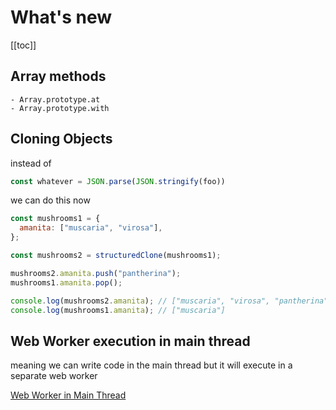 # What's new
[[toc]]
## Array methods
    - Array.prototype.at
    - Array.prototype.with

## Cloning Objects
instead of 
```js
const whatever = JSON.parse(JSON.stringify(foo))
```
we can do this now
```js
const mushrooms1 = {
  amanita: ["muscaria", "virosa"],
};

const mushrooms2 = structuredClone(mushrooms1);

mushrooms2.amanita.push("pantherina");
mushrooms1.amanita.pop();

console.log(mushrooms2.amanita); // ["muscaria", "virosa", "pantherina"]
console.log(mushrooms1.amanita); // ["muscaria"]
```

## Web Worker execution in main thread
meaning we can write code in the main thread but it will execute in a separate web worker

[Web Worker in Main Thread](https://www.builder.io/blog/worker-multi-thread-JSX)